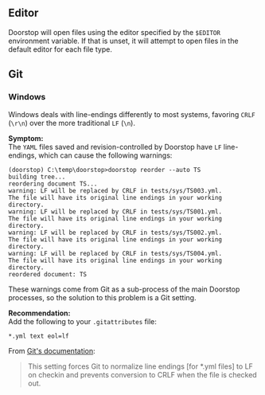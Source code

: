 ## Editor

Doorstop will open files using the editor specified by the `$EDITOR` environment variable. If that is unset, it will attempt to open files in the default editor for each file type.

## Git

### Windows

Windows deals with line-endings differently to most systems, favoring `CRLF` (`\r\n`) over the more traditional `LF` (`\n`).

**Symptom:**\
The `YAML` files saved and revision-controlled by Doorstop have `LF`
line-endings, which can cause the following warnings:

```
(doorstop) C:\temp\doorstop>doorstop reorder --auto TS
building tree...
reordering document TS...
warning: LF will be replaced by CRLF in tests/sys/TS003.yml.
The file will have its original line endings in your working directory.
warning: LF will be replaced by CRLF in tests/sys/TS001.yml.
The file will have its original line endings in your working directory.
warning: LF will be replaced by CRLF in tests/sys/TS002.yml.
The file will have its original line endings in your working directory.
warning: LF will be replaced by CRLF in tests/sys/TS004.yml.
The file will have its original line endings in your working directory.
reordered document: TS
```

These warnings come from Git as a sub-process of the main Doorstop processes,
so the solution to this problem is a Git setting.

**Recommendation:**\
Add the following to your `.gitattributes` file:

```
*.yml text eol=lf
```

From [Git's documentation](https://git-scm.com/docs/gitattributes):

> This setting forces Git to normalize line endings [for \*.yml files] to LF on checkin and prevents conversion to CRLF when the file is checked out.
